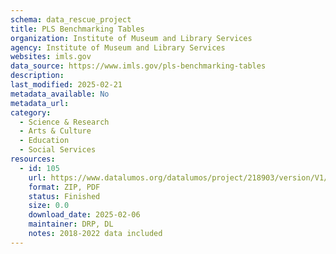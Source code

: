 ```yaml
---
schema: data_rescue_project 
title: PLS Benchmarking Tables
organization: Institute of Museum and Library Services
agency: Institute of Museum and Library Services
websites: imls.gov
data_source: https://www.imls.gov/pls-benchmarking-tables
description: 
last_modified: 2025-02-21
metadata_available: No
metadata_url: 
category:
  - Science & Research 
  - Arts & Culture 
  - Education 
  - Social Services 
resources:
  - id: 105
    url: https://www.datalumos.org/datalumos/project/218903/version/V1/view
    format: ZIP, PDF
    status: Finished
    size: 0.0
    download_date: 2025-02-06
    maintainer: DRP, DL
    notes: 2018-2022 data included
---
```

